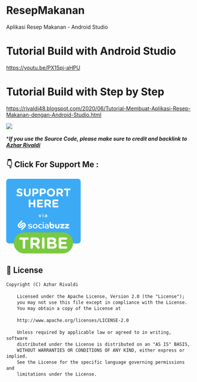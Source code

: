 # ResepMakanan
Aplikasi Resep Makanan - Android Studio

# Tutorial Build with Android Studio
https://youtu.be/PX15pj-aHPU

# Tutorial Build with Step by Step
https://rivaldi48.blogspot.com/2020/06/Tutorial-Membuat-Aplikasi-Resep-Makanan-dengan-Android-Studio.html

<img src="https://1.bp.blogspot.com/-5E5-fr5w5js/Xu2ZOl-l8sI/AAAAAAAAHZA/lIM9Rby157krFWnI_V0OGwidizTWqW6xQCLcBGAsYHQ/s1600/hihi.png" data-canonical-src="https://1.bp.blogspot.com/-5E5-fr5w5js/Xu2ZOl-l8sI/AAAAAAAAHZA/lIM9Rby157krFWnI_V0OGwidizTWqW6xQCLcBGAsYHQ/s1600/hihi.png" style="max-width:100%;">

****If you use the Source Code, please make sure to credit and backlink to [Azhar Rivaldi](https://rivaldi48.blogspot.com/)***

## 👇 Click For Support Me :
<a href="https://sociabuzz.com/azharrvldi_/donate"> 
<img src="https://github.com/AzharRivaldi/AzharRivaldi/blob/master/Support%20Here.png" width="200" height="200"></a>

## 📄 License

```
Copyright (C) Azhar Rivaldi

    Licensed under the Apache License, Version 2.0 (the "License");
    you may not use this file except in compliance with the License.
    You may obtain a copy of the License at

    http://www.apache.org/licenses/LICENSE-2.0

    Unless required by applicable law or agreed to in writing, software
    distributed under the License is distributed on an "AS IS" BASIS,
    WITHOUT WARRANTIES OR CONDITIONS OF ANY KIND, either express or implied.
    See the License for the specific language governing permissions and
    limitations under the License.

```
